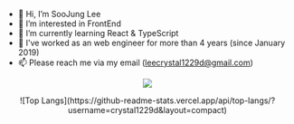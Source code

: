 - 👋 Hi, I’m SooJung Lee
- 👀 I’m interested in FrontEnd
- 🌱 I’m currently learning React & TypeScript
- 💞️ I've worked as an web engineer for more than 4 years (since January 2019)
- 📫 Please reach me via my email (leecrystal1229d@gmail.com)

<p align="center">
  <a href="https://skillicons.dev">
    <img src="https://skillicons.dev/icons?i=js,ts,react,redux,recoil,php,mysql,styledcomponents" />
  </a>
</p>

<div align="center">
  ![Top Langs](https://github-readme-stats.vercel.app/api/top-langs/?username=crystal1229d&layout=compact)
</div>
